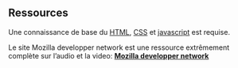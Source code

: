 ## Ressources

Une connaissance de base du [HTML](../html), [CSS](../css) et [javascript](../js) est requise. 

Le site Mozilla developper network est une ressource extrêmement complète sur l’audio et la video: **[Mozilla developper network](https://developer.mozilla.org/fr/docs/Learn/HTML/Multimedia_and_embedding/Video_and_audio_content)**
